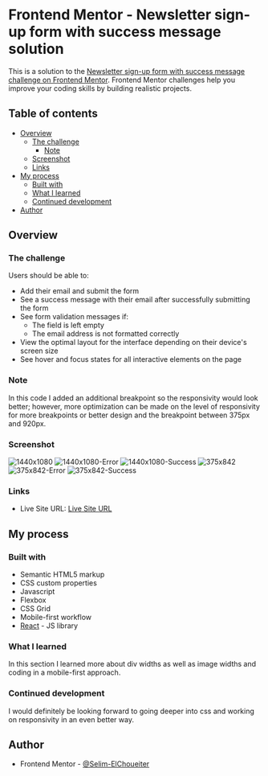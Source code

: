 # Frontend Mentor - Newsletter sign-up form with success message solution

This is a solution to the [Newsletter sign-up form with success message challenge on Frontend Mentor](https://www.frontendmentor.io/challenges/newsletter-signup-form-with-success-message-3FC1AZbNrv). Frontend Mentor challenges help you improve your coding skills by building realistic projects.

## Table of contents

- [Overview](#overview)
  - [The challenge](#the-challenge)
    - [Note](#note)
  - [Screenshot](#screenshot)
  - [Links](#links)
- [My process](#my-process)
  - [Built with](#built-with)
  - [What I learned](#what-i-learned)
  - [Continued development](#continued-development)
- [Author](#author)

## Overview

### The challenge

Users should be able to:

- Add their email and submit the form
- See a success message with their email after successfully submitting the form
- See form validation messages if:
  - The field is left empty
  - The email address is not formatted correctly
- View the optimal layout for the interface depending on their device's screen size
- See hover and focus states for all interactive elements on the page

### Note

In this code I added an additional breakpoint so the responsivity would look better; however, more optimization can be made on the level of responsivity for more breakpoints or better design and the breakpoint between 375px and 920px.

### Screenshot

![1440x1080](https://github.com/Selim-ElChoueiter/News-Letter-Form-Frontend-Montor/blob/main/Screenshots/1440x1080.png)
![1440x1080-Error](https://github.com/Selim-ElChoueiter/News-Letter-Form-Frontend-Montor/blob/main/Screenshots/1440x1080-error.png)
![1440x1080-Success](https://github.com/Selim-ElChoueiter/News-Letter-Form-Frontend-Montor/blob/main/Screenshots/1440x1080-success.png)
![375x842](https://github.com/Selim-ElChoueiter/News-Letter-Form-Frontend-Montor/blob/main/Screenshots/375x842.png)
![375x842-Error](https://github.com/Selim-ElChoueiter/News-Letter-Form-Frontend-Montor/blob/main/Screenshots/375x842-error.png)
![375x842-Success](https://github.com/Selim-ElChoueiter/News-Letter-Form-Frontend-Montor/blob/main/Screenshots/375x842-success.png)

### Links

- Live Site URL: [Live Site URL]([https://your-live-site-url.com](https://resilient-unicorn-9a2afb.netlify.app/))

## My process

### Built with

- Semantic HTML5 markup
- CSS custom properties
- Javascript
- Flexbox
- CSS Grid
- Mobile-first workflow
- [React](https://reactjs.org/) - JS library

### What I learned

In this section I learned more about div widths as well as image widths and coding in a mobile-first approach.

### Continued development

I would definitely be looking forward to going deeper into css and working on responsivity in an even better way.

## Author

- Frontend Mentor - [@Selim-ElChoueiter](https://www.frontendmentor.io/profile/Selim-ElChoueiter)
